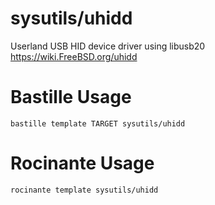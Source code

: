 # sysutils/uhidd
Userland USB HID device driver using libusb20
https://wiki.FreeBSD.org/uhidd

# Bastille Usage
```shell
bastille template TARGET sysutils/uhidd
```

# Rocinante Usage
```shell
rocinante template sysutils/uhidd
```
